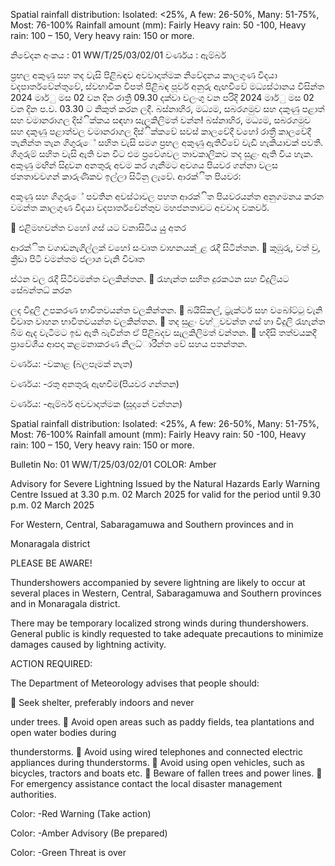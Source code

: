Spatial rainfall distribution: Isolated: <25%, A few: 26-50%, Many: 51-75%, Most: 76-100% Rainfall amount (mm): Fairly Heavy rain: 50 -100, Heavy rain: 100 – 150, Very heavy rain: 150 or more.

නිවේදන අංකය : 01 WW/T/25/03/02/01 වර්ණය : ඇම්බර්

ප්‍රභල අකුණු සහ තද වැසි පිළිබඳව අවවාදාත්මක නිවේදනය කාලගුණ විදයා වදපාර්තවේන්තුවේ, ස්වභාවික විපත් පිළිබඳ පූර්ව අනුරු ඇඟවීවේ මධ්‍යස්ථානය විසින්ත 2024 මාර්ු මස 02 වන දින රාත්‍රී 09.30 දක්වා වලංගු වන පරිදි 2024 මාර්ු මස 02 වන දින ප.ව. 03.30 ට නිකුත් කරන ලදී. බස්නාහිර, මධ්‍යම, සබරගමුව සහ දකුණු පළාත් සහ වමානරාගල දිස්ික්කය සඳහා සැලකිලිමත් වන්න! බස්නාහිර, මධ්‍යම, සබරගමුව සහ දකුණු පළාත්වල වමානරාගල දිස්ික්කවේ සවස් කාලවේදී වහෝ රාත්‍රී කාලවේදී තැනින්ත තැන ගිගුරුේ සහිත වැසි සමග ප්‍රභල අකුණු ඇතිවීවේ වැඩි හැකියාවක් පවතී. ගිගුරුම් සහිත වැසි ඇති වන විට එම ප්‍රවේශවල තාවකාලිකව තද සුළං ඇති විය හැක. අකුණු මඟින් සිදුවන අනතුරු අවම කර ගැනීමට අවශය පියවර ගන්නා වලස ජනතාවවගන් කාරුණිකව ඉල්ලා සිටිනු ලැවේ. ආරක්ිත පියවර:

අකුණු සහ ගිගුරුේ පවතින අවස්ථාවල පහත ආරක්ිත පියවරයන්ත අනුගමනය කරන වමන්ත කාලගුණ විදයා වදපාර්තවේන්තුව මහජනතාවට අවවාද වකවර්.

 එළිමහවන්ත වහෝ ගස් යට වනාසිටිය යුු අතර

ආරක්ිත වගාඩනැගිල්ලක් වහෝ සංවෘත වාහනයක් ුළ රැදී සිටින්තන.  කුඹුරු, වත් වු, ක්‍රීඩා පිටි වමන්තම ජලාශ වැනි විවෘත

ස්ථන වල රැදී සිටීවමන්ත වලකින්තන.  රැහැන්ත සහිත දුරකථන සහ විදුලියට සේබන්තධ්‍ කරන

ලද විදුලි උපකරණ භාවිතවයන්ත වලකින්තන.  බයිසිකල්, ට්‍රැක්ටර් සහ වබෝට්ටු වැනි විවෘත වාහන භාවිතවයන්ත වලකින්තන.  තද සුළං වහ්ුවවන්ත ගස් හා විදුලි රැහැන්ත බිම ඇද වැටීමට ඉඩ ඇති බැවින්ත ඒ පිළිබදව සැලකිලිමත් වන්තන.  හදිසි තත්වයකදී ප්‍රාවේශීය ආපදා කළමනාකරණ නිලධ්‍ාරීන්ත වේ සහය පතන්තන.

වර්ණය: -වකාළ (බලපෑමක් නැත)

වර්ණය: -රතු අනතුරු ඇඟවීම(පියවර ගන්තන)

වර්ණය: -ඇම්බර් අවවාදාත්මක (සූදානේ වන්තන)

Spatial rainfall distribution: Isolated: <25%, A few: 26-50%, Many: 51-75%, Most: 76-100% Rainfall amount (mm): Fairly Heavy rain: 50 -100, Heavy rain: 100 – 150, Very heavy rain: 150 or more.

Bulletin No: 01 WW/T/25/03/02/01 COLOR: Amber

Advisory for Severe Lightning Issued by the Natural Hazards Early Warning Centre Issued at 3.30 p.m. 02 March 2025 for valid for the period until 9.30 p.m. 02 March 2025

For Western, Central, Sabaragamuwa and Southern provinces and in

Monaragala district

PLEASE BE AWARE!

Thundershowers accompanied by severe lightning are likely to occur at several places in Western, Central, Sabaragamuwa and Southern provinces and in Monaragala district.

There may be temporary localized strong winds during thundershowers. General public is kindly requested to take adequate precautions to minimize damages caused by lightning activity.

ACTION REQUIRED:

The Department of Meteorology advises that people should:

 Seek shelter, preferably indoors and never

under trees.  Avoid open areas such as paddy fields, tea plantations and open water bodies during

thunderstorms.  Avoid using wired telephones and connected electric appliances during thunderstorms.  Avoid using open vehicles, such as bicycles, tractors and boats etc.  Beware of fallen trees and power lines.  For emergency assistance contact the local disaster management authorities.

Color: -Red Warning (Take action)

Color: -Amber Advisory (Be prepared)

Color: -Green Threat is over